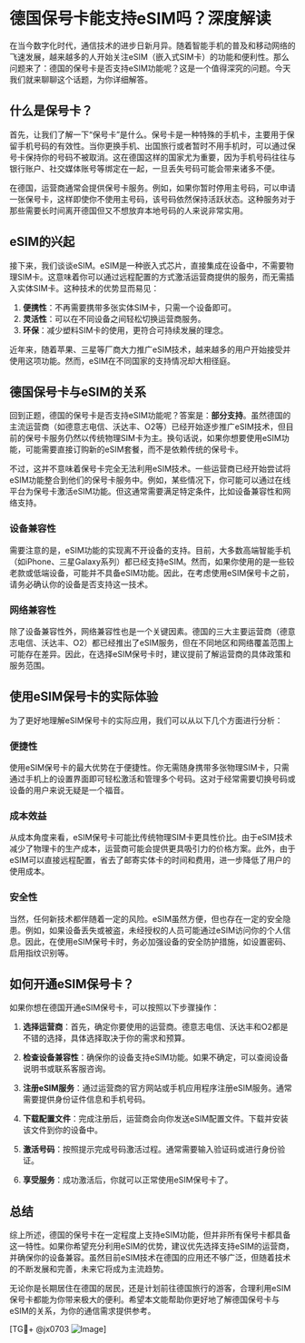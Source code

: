 # 德国保号卡能支持eSIM吗？深度解读

在当今数字化时代，通信技术的进步日新月异。随着智能手机的普及和移动网络的飞速发展，越来越多的人开始关注eSIM（嵌入式SIM卡）的功能和便利性。那么问题来了：德国的保号卡是否支持eSIM功能呢？这是一个值得深究的问题。今天我们就来聊聊这个话题，为你详细解答。

## 什么是保号卡？

首先，让我们了解一下“保号卡”是什么。保号卡是一种特殊的手机卡，主要用于保留手机号码的有效性。当你更换手机、出国旅行或者暂时不用手机时，可以通过保号卡保持你的号码不被取消。这在德国这样的国家尤为重要，因为手机号码往往与银行账户、社交媒体账号等绑定在一起，一旦丢失号码可能会带来诸多不便。

在德国，运营商通常会提供保号卡服务。例如，如果你暂时停用主号码，可以申请一张保号卡，这样即使你不使用主号码，该号码依然保持活跃状态。这种服务对于那些需要长时间离开德国但又不想放弃本地号码的人来说非常实用。

## eSIM的兴起

接下来，我们谈谈eSIM。eSIM是一种嵌入式芯片，直接集成在设备中，不需要物理SIM卡。这意味着你可以通过远程配置的方式激活运营商提供的服务，而无需插入实体SIM卡。这种技术的优势显而易见：

1. **便携性**：不再需要携带多张实体SIM卡，只需一个设备即可。
2. **灵活性**：可以在不同设备之间轻松切换运营商服务。
3. **环保**：减少塑料SIM卡的使用，更符合可持续发展的理念。

近年来，随着苹果、三星等厂商大力推广eSIM技术，越来越多的用户开始接受并使用这项功能。然而，eSIM在不同国家的支持情况却大相径庭。

## 德国保号卡与eSIM的关系

回到正题，德国的保号卡是否支持eSIM功能呢？答案是：**部分支持**。虽然德国的主流运营商（如德意志电信、沃达丰、O2等）已经开始逐步推广eSIM技术，但目前的保号卡服务仍然以传统物理SIM卡为主。换句话说，如果你想要使用eSIM功能，可能需要直接订购新的eSIM套餐，而不是依赖传统的保号卡。

不过，这并不意味着保号卡完全无法利用eSIM技术。一些运营商已经开始尝试将eSIM功能整合到他们的保号卡服务中。例如，某些情况下，你可能可以通过在线平台为保号卡激活eSIM功能。但这通常需要满足特定条件，比如设备兼容性和网络支持。

### 设备兼容性

需要注意的是，eSIM功能的实现离不开设备的支持。目前，大多数高端智能手机（如iPhone、三星Galaxy系列）都已经支持eSIM。然而，如果你使用的是一些较老款或低端设备，可能并不具备eSIM功能。因此，在考虑使用eSIM保号卡之前，请务必确认你的设备是否支持这一技术。

### 网络兼容性

除了设备兼容性外，网络兼容性也是一个关键因素。德国的三大主要运营商（德意志电信、沃达丰、O2）都已经推出了eSIM服务，但在不同地区和网络覆盖范围上可能存在差异。因此，在选择eSIM保号卡时，建议提前了解运营商的具体政策和服务范围。

## 使用eSIM保号卡的实际体验

为了更好地理解eSIM保号卡的实际应用，我们可以从以下几个方面进行分析：

### 便捷性

使用eSIM保号卡的最大优势在于便捷性。你无需随身携带多张物理SIM卡，只需通过手机上的设置界面即可轻松激活和管理多个号码。这对于经常需要切换号码或设备的用户来说无疑是一个福音。

### 成本效益

从成本角度来看，eSIM保号卡可能比传统物理SIM卡更具性价比。由于eSIM技术减少了物理卡的生产成本，运营商可能会提供更具吸引力的价格方案。此外，由于eSIM可以直接远程配置，省去了邮寄实体卡的时间和费用，进一步降低了用户的使用成本。

### 安全性

当然，任何新技术都伴随着一定的风险。eSIM虽然方便，但也存在一定的安全隐患。例如，如果设备丢失或被盗，未经授权的人员可能通过eSIM访问你的个人信息。因此，在使用eSIM保号卡时，务必加强设备的安全防护措施，如设置密码、启用指纹识别等。

## 如何开通eSIM保号卡？

如果你想在德国开通eSIM保号卡，可以按照以下步骤操作：

1. **选择运营商**：首先，确定你要使用的运营商。德意志电信、沃达丰和O2都是不错的选择，具体选择取决于你的需求和预算。

2. **检查设备兼容性**：确保你的设备支持eSIM功能。如果不确定，可以查阅设备说明书或联系客服咨询。

3. **注册eSIM服务**：通过运营商的官方网站或手机应用程序注册eSIM服务。通常需要提供身份证件信息和手机号码。

4. **下载配置文件**：完成注册后，运营商会向你发送eSIM配置文件。下载并安装该文件到你的设备中。

5. **激活号码**：按照提示完成号码激活过程。通常需要输入验证码或进行身份验证。

6. **享受服务**：成功激活后，你就可以正常使用eSIM保号卡了。

## 总结

综上所述，德国的保号卡在一定程度上支持eSIM功能，但并非所有保号卡都具备这一特性。如果你希望充分利用eSIM的优势，建议优先选择支持eSIM的运营商，并确保你的设备兼容。虽然目前eSIM技术在德国的应用还不够广泛，但随着技术的不断发展和完善，未来它将成为主流趋势。

无论你是长期居住在德国的居民，还是计划前往德国旅行的游客，合理利用eSIM保号卡都能为你带来极大的便利。希望本文能帮助你更好地了解德国保号卡与eSIM的关系，为你的通信需求提供参考。

[TG💪+ @jx0703 ![Image](https://github.com/user-attachments/assets/dbca1d08-cadb-493c-b0ec-ad6f7a83f270)]